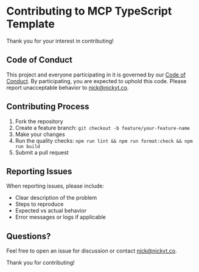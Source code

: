 # Contributing to MCP TypeScript Template

Thank you for your interest in contributing!

## Code of Conduct

This project and everyone participating in it is governed by our [Code of Conduct](CODE-OF-CONDUCT.md). By participating, you are expected to uphold this code. Please report unacceptable behavior to nick@nickyt.co.

## Contributing Process

1. Fork the repository
2. Create a feature branch: `git checkout -b feature/your-feature-name`
3. Make your changes
4. Run the quality checks: `npm run lint && npm run format:check && npm run build`
5. Submit a pull request

## Reporting Issues

When reporting issues, please include:
- Clear description of the problem
- Steps to reproduce
- Expected vs actual behavior
- Error messages or logs if applicable

## Questions?

Feel free to open an issue for discussion or contact nick@nickyt.co.

Thank you for contributing!